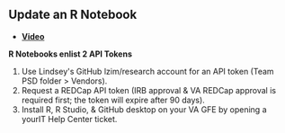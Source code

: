 ## Update an R Notebook

- [**Video**](https://dvagov.sharepoint.com/sites/teampsd_vha/_layouts/15/stream.aspx?id=%2Fsites%2Fteampsd%5Fvha%2FShared%20Documents%2Ftraining%5Fworkgroup%2FRecordings%2FAccessing%20provider%20survey%20data%20with%20R%20notebook%2D20210929%5F124540%2DMeeting%20Recording%2Emp4&referrer=Teams%2ETEAMS%2DWEB&referrerScenario=teamsSdk%2DopenFilePreview)

**R Notebooks enlist 2 API Tokens**

1. Use Lindsey's GitHub lzim/research account for an API token (Team PSD folder > Vendors).
2. Request a REDCap API token (IRB approval & VA REDCap approval is required first; the token will expire after 90 days).
3. Install R, R Studio, & GitHub desktop on your VA GFE by opening a yourIT Help Center ticket.
